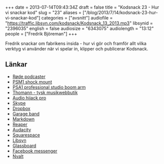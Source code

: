 +++
date = 2013-07-14T09:43:34Z
draft = false
title = "Kodsnack 23 - Hur vi snackar kod"
slug = "23"
aliases = ["/blog/2013/7/14/kodsnack-23-hur-vi-snackar-kod"]
categories = ["avsnitt"]
audiofile = "https://traffic.libsyn.com/kodsnack/Kodsnack_13_2013.mp3"
libsynid = "2396035"
english = false
audiosize = "6343075"
audiolength = "13:12"
people = ["Fredrik Björeman"]
+++

Fredrik snackar om fabrikens insida - hur vi gör och framför allt vilka verktyg vi använder när vi spelar in, klipper och publicerar Kodsnack.

## Länkar

- [Røde podcaster](http://www.rodemic.com/mics/podcaster)
- [PSM1 shock mount](http://www.rodemic.com/accessories/psm1)
- [PSA1 professional studio boom arm](http://www.rodemic.com/accessories/psa1)
- [Thomann - tysk musikwebbutik](http://www.thomann.de)
- [Audio hijack pro](https://rogueamoeba.com/audiohijackpro/)
- [Skype](http://www.skype.com)
- [Dropbox](http://www.dropbox.com)
- [Garage band](http://www.apple.com/ilife/garageband/)
- [Markdown](http://daringfireball.net/projects/markdown/)
- [Reaper](http://www.reaper.fm)
- [Audacity](http://audacity.sourceforge.net)
- [Squarespace](http://www.squarespace.com)
- [Libsyn](http://www.libsyn.com)
- [Glassboard](http://glassboard.com)
- [Facebook messenger](https://en.wikipedia.org/wiki/Facebook_Messenger)
- [Nvalt](http://brettterpstra.com/projects/nvalt/)
